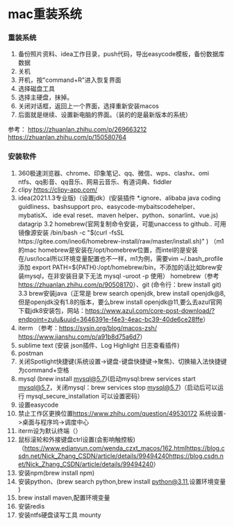 # mac重装系统

### 重装系统
1. 备份照片资料、idea工作目录，push代码，导出easycode模板，备份数据库数据
2. 关机
3. 开机，按"command+R"进入恢复界面
4. 选择磁盘工具
5. 选择主硬盘，抹掉。
6. 关闭对话框，返回上一个界面，选择重新安装macos
7. 后面就是继续、设置新电脑的界面。（装的的是最新版本的系统）

参考：
<https://zhuanlan.zhihu.com/p/269663212>
<https://zhuanlan.zhihu.com/p/150580764>

### 安装软件
1. 360极速浏览器、chrome、印象笔记、qq、微信、wps、clashx、omi ntfs、qq影音、qq音乐、网易云音乐、有道词典、fiddler
2. clipy <https://clipy-app.com/>
3. idea(2021.1.3专业版)（设置jdk）(安装插件 *.ignore、alibaba java coding guidliness、bashsupport pro、easycode-mybaitscodehelper、
   mybatisX、 ide eval reset、maven helper、python、sonarlint、vue.js) 
   datagrip
3.2 homebrew(官网复制命令安装，可能unaccess to github.. 可用镜像源安装   /bin/bash -c "$(curl -fsSL https://gitee.com/ineo6/homebrew-install/raw/master/install.sh)"  )
   （m1的mac homebrew是安装在/opt/homebrew位置，而intel的是安装在/usr/local所以环境变量配置也不一样，m1为例，需要vim ~/.bash_profile  添加 export PATH=${PATH}:/opt/homebrew/bin，不添加的话比如brew安装mysql，在非安装目录下无法 mysql -uroot -p 使用）
   homebrew（参考<https://zhuanlan.zhihu.com/p/90508170>）、git (命令行：brew install git)
3.3 brew安装java（正常是 brew search openjdk, brew install openjdk@8, 但是openjdk没有1.8的版本，要么brew install openjdk@11,要么去azul官网下载jdk8安装包，网站：<https://www.azul.com/core-post-download/?endpoint=zulu&uuid=3646391e-f4e3-4eac-bc39-40de6ce28ffe>）
4. iterm （参考：<https://sysin.org/blog/macos-zsh/> <https://www.jianshu.com/p/a91b8d75a6d7>）
5. sublime text (安装 json插件、Log Highlight 日志查看插件)
6. postman
8. 关闭Spotlight快捷键(系统设置->键盘-键盘快捷键->聚焦)、切换输入法快捷键为command+空格
9. mysql (brew install mysql@5.7)(启动mysql:brew services start mysql@5.7，关闭mysql：brew services stop mysql@5.7)（启动后可以运行 mysql_secure_installation 可以设置密码）
10. 设置easycode
11. 禁止工作区更换位置<https://www.zhihu.com/question/49530172> 系统设置->桌面与程序坞->调度中心
12. iterm设为默认终端（）
13. 鼠标滚轮和外接键盘ctrl设置(会影响触控板)（<https://www.edianyun.com/wenda_czxt_macos/162.html><https://blog.csdn.net/Nick_Zhang_CSDN/article/details/99494240https://blog.csdn.net/Nick_Zhang_CSDN/article/details/99494240>）
14. 安装npm(brew install npm)
15. 安装python、(brew search python,brew install python@3.11,设置环境变量 )
16. brew install maven,配置环境变量
17. 安装redis
18. 安装ntfs硬盘读写工具 mounty
